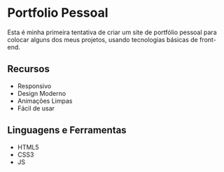# Portfolio Pessoal
Esta é minha primeira tentativa de criar um site de portfólio pessoal para colocar alguns dos meus projetos, usando tecnologias básicas de front-end.

## Recursos
* Responsivo
* Design Moderno
* Animações Limpas
* Fácil de usar

## Linguagens e Ferramentas
* HTML5
* CSS3
* JS